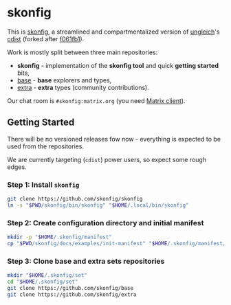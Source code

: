 # skonfig

This is [skonfig](https://skonfig.li), a streamlined and compartmentalized version of
[ungleich](https://github.com/ungleich)'s [cdist](https://github.com/ungleich/cdist)
(forked after [f061fb1](https://github.com/ungleich/cdist/commit/f061fb168ddacc894cb6e9882ff5c8ba002fadd8)).

Work is mostly split between three main repositories:

* **skonfig** - implementation of the **skonfig tool** and quick **getting started** bits,
* [base](https://github.com/skonfig/base) - **base** explorers and types,
* [extra](https://github.com/skonfig/extra) - **extra** types (community contributions).

Our chat room is `#skonfig:matrix.org` (you need [Matrix client](https://matrix.org/docs/projects/try-matrix-now/)).

## Getting Started

There will be no versioned releases fow now - everything is expected to be used from the repositories.

We are currently targeting (`cdist`) power users, so expect some rough edges.

### Step 1: Install `skonfig`

```sh
git clone https://github.com/skonfig/skonfig
ln -s "$PWD/skonfig/bin/skonfig" "$HOME/.local/bin/skonfig"
```

### Step 2: Create configuration directory and initial manifest

```sh
mkdir -p "$HOME/.skonfig/manifest"
cp "$PWD/skonfig/docs/examples/init-manifest" "$HOME/.skonfig/manifest/init"
```

### Step 3: Clone base and extra sets repositories

```sh
mkdir "$HOME/.skonfig/set"
cd "$HOME/.skonfig/set"
git clone https://github.com/skonfig/base
git clone https://github.com/skonfig/extra
```
